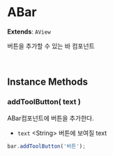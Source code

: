 # ABar
**Extends**: `AView`

버튼을 추가할 수 있는 바 컴포넌트

<br/>

## Instance Methods

### addToolButton( text )

ABar컴포넌트에 버튼을 추가한다.

- `text` \<String> 버튼에 보여질 text

```js
bar.addToolButton('버튼');
```

<br/>
<br/>
